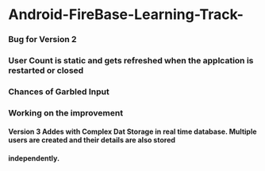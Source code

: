 # Android-FireBase-Learning-Track-
### Bug for Version 2
### User Count is static and gets refreshed when the applcation is restarted or closed
### Chances of Garbled Input
### Working on the improvement
#### Version 3 Addes with Complex Dat Storage in real time database. Multiple users are created and their details are also stored 
#### independently.
